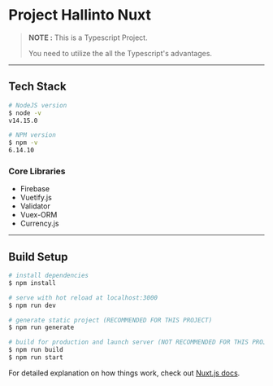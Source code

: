# Project Hallinto Nuxt

> **NOTE :** This is a Typescript Project.
>
> You need to utilize the all the Typescript's advantages.

---

## Tech Stack

```bash
# NodeJS version
$ node -v
v14.15.0

# NPM version
$ npm -v
6.14.10
```

### Core Libraries

- Firebase
- Vuetify.js
- Validator
- Vuex-ORM
- Currency.js

---

## Build Setup

```bash
# install dependencies
$ npm install

# serve with hot reload at localhost:3000
$ npm run dev

# generate static project (RECOMMENDED FOR THIS PROJECT)
$ npm run generate

# build for production and launch server (NOT RECOMMENDED FOR THIS PROJECT)
$ npm run build
$ npm run start
```

For detailed explanation on how things work, check out [Nuxt.js docs](https://nuxtjs.org).
